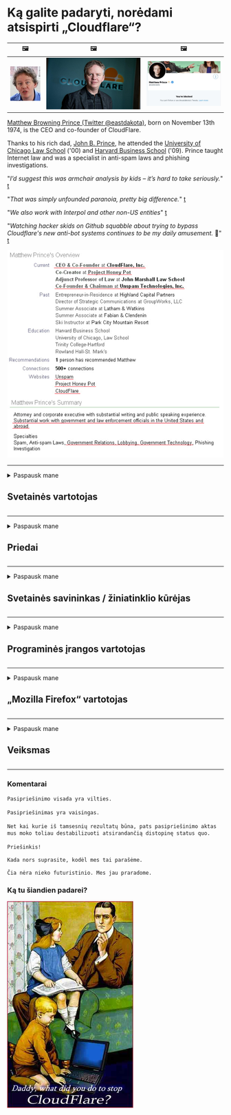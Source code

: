 # Ką galite padaryti, norėdami atsispirti „Cloudflare“?

| 🖼 | 🖼 | 🖼 |
| --- | --- | --- |
| ![](../image/matthew_prince_teen.jpg) | ![](../image/matthew_prince.jpg) | ![](../image/blockedbymatthewprince.jpg) |


[Matthew Browning Prince (Twitter @eastdakota)](https://twitter.com/eastdakota), born on November 13th 1974, is the CEO and co-founder of CloudFlare.

Thanks to his rich dad, [John B. Prince](http://web.archive.org/web/20081002173414/http://www.mufranchisee.com/article/453/), he attended the [University of Chicago Law School](https://en.wikipedia.org/wiki/University_of_Chicago_Law_School) ('00) and [Harvard Business School](https://en.wikipedia.org/wiki/Harvard_Business_School) ('09). Prince taught Internet law and was a specialist in anti-spam laws and phishing investigations.


"*I’d suggest this was armchair analysis by kids – it’s hard to take seriously.*" [t](https://www.theguardian.com/technology/2015/nov/19/cloudflare-accused-by-anonymous-helping-isis)

"*That was simply unfounded paranoia, pretty big difference.*"  [t](https://twitter.com/xxdesmus/status/992757936123359233)

"*We also work with Interpol and other non-US entities*" [t](https://twitter.com/eastdakota/status/1203028504184360960)

"*Watching hacker skids on Github squabble about trying to bypass Cloudflare's new anti-bot systems continues to be my daily amusement.* 🍿" [t](https://twitter.com/eastdakota/status/1273277839102656515)


![](../image/whoismp.jpg)

---


<details>
<summary>Paspausk mane

## Svetainės vartotojas
</summary>


- Jei jums patinkanti svetainė naudoja „Cloudflare“, pasakykite, kad jie nenaudotų „Cloudflare“.
  - Verkšlėti socialiniuose tinkluose, tokiuose kaip „Facebook“, „Reddit“, „Twitter“ ar „Mastodon“, nėra jokio skirtumo. [Veiksmai yra garsesni nei žymos.](https://twitter.com/phyzonloop/status/1274132092490862594)
  - Pabandykite susisiekti su svetainės savininku, jei norite tapti naudingu.

[- sakė „Cloudflare“](https://github.com/Eloston/ungoogled-chromium/issues/783):
```
Rekomenduojame kreiptis į administratorius dėl konkrečių paslaugų ar svetainių, su kuriomis susiduriate, ir pasidalinti savo patirtimi.
```

[Jei to neprašote, svetainės savininkas niekada nežino šios problemos.](../PEOPLE.md)

![](../image/liberapay.jpg)

[Sėkmingas pavyzdys](https://counterpartytalk.org/t/turn-off-cloudflare-on-counterparty-co-plz/164/5).<br>
Jūs turite problemų? [Pakelkite savo balsą dabar.](https://github.com/maraoz/maraoz.github.io/issues/1) Toliau pateiktas pavyzdys.

```
Jūs tik padedate įmonių cenzūrai ir masiniam stebėjimui.
https://codeberg.org/crimeflare/cloudflare-tor/src/branch/master/README.md
```

```
Jūsų tinklalapis yra privatumą pažeidžiančiame privačiame „CloudFlare“ sode.
https://codeberg.org/crimeflare/cloudflare-tor/
```

- Skirkite šiek tiek laiko, kad perskaitytumėte svetainės privatumo politiką.
  - jei svetainė yra už „Cloudflare“ arba svetainė naudoja su „Cloudflare“ sujungtas paslaugas.

Jame turi būti paaiškinta, kas yra „Cloudflare“, ir paprašyti leidimo bendrinti duomenis su „Cloudflare“. To nepadarius, bus pažeistas pasitikėjimas, todėl reikėtų vengti atitinkamos svetainės.

[Čia yra priimtinas privatumo politikos pavyzdys](https://archive.is/bDlTz) ("Subprocessors" > "Entity Name")

```
Perskaičiau jūsų privatumo politiką ir nerandu žodžio „Cloudflare“.
Atsisakau dalintis duomenimis su jumis, jei ir toliau teikiate mano duomenis „Cloudflare“.
https://codeberg.org/crimeflare/cloudflare-tor/
```

Tai yra privatumo politikos, kurioje nėra žodžio „Cloudflare“, pavyzdys.
[Liberland Jobs](https://archive.is/daKIr) [privacy policy](https://docsend.com/view/feiwyte):

![](../image/cfwontobey.jpg)

„Cloudflare“ turi savo privatumo politiką.
[„Cloudflare“ mėgsta žmones, išpūstus.](https://www.reddit.com/r/GamerGhazi/comments/2s64fe/be_wary_reporting_to_cloudflare/)

Čia yra geras svetainės registracijos formos pavyzdys.
AFAIK, nulis svetainė tai daro. Ar pasitikėsite jais?

```
Spustelėdami „Prisiregistruoti naudoti XYZ“, jūs sutinkate su mūsų paslaugų teikimo sąlygomis ir privatumo pareiškimu.
Jūs taip pat sutinkate dalytis savo duomenimis su „Cloudflare“ ir sutinkate su „Cloudflare“ privatumo pareiškimu.
Jei „Cloudflare“ nutekina jūsų informaciją arba neleidžia prisijungti prie mūsų serverių, tai nėra mūsų kaltė. [*]

[ Registruotis ] [ aš nesutinku ]
```
[*] [PEOPLE.md](../PEOPLE.md)


- Stenkitės nesinaudoti jų paslauga. Prisiminkite, kad jus stebi „Cloudflare“.
  - ["I'm in your TLS, sniffin' your passworz"](../image/iminurtls.jpg)

- Ieškokite kitos svetainės. Internete yra alternatyvų ir galimybių!

- Įtikinkite savo draugus naudoti „Tor“ kasdien.
  - Anonimiškumas turėtų būti atviro interneto standartas!
  - [Atkreipkite dėmesį, kad „Tor“ projektas nemėgsta šio projekto.](../HISTORY.md)

</details>

------

<details>
<summary>Paspausk mane

## Priedai
</summary>

- Jei jūsų naršyklė yra „Firefox“, „Tor Browser“ arba „Ungoogled Chromium“, naudokite vieną iš šių toliau pateiktų priedų.
  - Jei norite pridėti kitų naujų priedų, pirmiausia paklauskite.


| vardas | Programuotojas | Parama | Gali užblokuoti | Gali pranešti | Chrome |
| -------- | -------- | -------- | -------- | -------- | -------- |
| [Bloku Cloudflaron MITM-Atakon](../subfiles/about.bcma.md) | #Addon | [ ? ](README.md) | **Taip**     | **Taip**     |  **Taip** |
| [Ĉu ligoj estas vundeblaj al MITM-atako?](../subfiles/about.ismm.md) | #Addon | [ ? ](README.md) | Ne     | **Taip**     |  **Taip** |
| [Ĉu ĉi tiuj ligoj blokos Tor-uzanton?](../subfiles/about.isat.md) | #Addon | [ ? ](README.md) | Ne     | **Taip**     |  **Taip** |
| [Block Cloudflare MITM Attack](https://trac.torproject.org/projects/tor/attachment/ticket/24351/block_cloudflare_mitm_attack-1.0.14.1-an%2Bfx.xpi)<br>[**DELETED BY TOR PROJECT**](../HISTORY.md) | nullius | [ ? ](tool/block_cloudflare_mitm_fx), [Link](README.md) | **Taip**     | **Taip**     |  Ne |
| [TPRB](http://34ahehcli3epmhbu2wbl6kw6zdfl74iyc4vg3ja4xwhhst332z3knkyd.onion/) | Sw | [ ? ](http://34ahehcli3epmhbu2wbl6kw6zdfl74iyc4vg3ja4xwhhst332z3knkyd.onion/) | **Taip**     | **Taip**     |  Ne |
| [Detect Cloudflare](https://addons.mozilla.org/en-US/firefox/addon/detect-cloudflare/) | Frank Otto | [ ? ](https://github.com/traktofon/cf-detect) | Ne     | **Taip**     |  Ne |
| [True Sight](https://addons.mozilla.org/en-US/firefox/addon/detect-cloudflare-plus/) | claustromaniac | [ ? ](https://github.com/claustromaniac/detect-cloudflare-plus) | Ne     | **Taip**     |  Ne |
| [Which Cloudflare datacenter am I visiting?](https://addons.mozilla.org/en-US/firefox/addon/cf-pop/) | 依云 | [ ? ](https://github.com/lilydjwg/cf-pop) | Ne     | **Taip**     |  Ne |


- „Decentraleyes“ gali nutraukti ryšį su „CDNJS (Cloudflare)“.
  - Tai neleidžia daugeliui užklausų pasiekti tinklus ir aptarnauja vietinius failus, kad svetainės nenutrūktų.
  - Kūrėjas atsakė: "[very concerning indeed](https://github.com/Synzvato/decentraleyes/issues/236#issuecomment-352049501)", "[widespread usage severely centralizes the web](https://github.com/Synzvato/decentraleyes/issues/251#issuecomment-366752049)"

- [Taip pat galite pašalinti arba nepatikėti „Cloudflare“ sertifikatą iš savo sertifikavimo įstaigos (CA).](https://www.ssl.com/how-to/remove-root-certificate-firefox/)

</details>

------

<details>
<summary>Paspausk mane

## Svetainės savininkas / žiniatinklio kūrėjas
</summary>


![](../image/word_cloudflarefree.jpg)

- Nenaudokite „Cloudflare“ tirpalo, „Period“.
  - Jūs galite padaryti geriau nei tai, tiesa? [Štai kaip pašalinti „Cloudflare“ prenumeratas, planus, domenus ar paskyras.](https://support.cloudflare.com/hc/en-us/articles/200167776-Removing-subscriptions-plans-domains-or-accounts)

| 🖼 | 🖼 |
| --- | --- |
| ![](../image/htmlalertcloudflare.jpg) | ![](../image/htmlalertcloudflare2.jpg) |

- Norite daugiau klientų? Jūs žinote, ką daryti. Užuomina yra „virš linijos“.
  - [Sveiki, parašėte „Mes rimtai žiūrime į jūsų privatumą“, bet gavau „Klaida 403 draudžiamas anoniminis tarpinis serveris neleidžiamas“.](https://it.slashdot.org/story/19/02/19/0033255/stop-saying-we-take-your-privacy-and-security-seriously) Kodėl blokuojate „Tor Or VPN“? [Ir kodėl blokuojate laikinus el. Laiškus?](http://nomdjgwjvyvlvmkolbyp3rocn2ld7fnlidlt2jjyotn3qqsvzs2gmuyd.onion/mail/)

![](../image/anonexist.jpg)

- Naudojant „Cloudflare“ padidės prastovos tikimybė. Lankytojai negali pasiekti jūsų svetainės, jei jūsų serveris neveikia arba „Cloudflare“ neveikia.
  - [Ar tikrai manėte, kad „Cloudflare“ niekada nenusileido?](https://www.ibtimes.com/cloudflare-down-not-working-sites-producing-504-gateway-timeout-errors-2618008) [Another](https://twitter.com/Jedduff/status/1097875615997399040) [sample](https://twitter.com/search?f=tweets&vertical=default&q=Cloudflare%20is%20having%20problems). [Need more](../PEOPLE.md)?

![](../image/cloudflareinternalerror.jpg)

- „Cloudflare“ naudojimas norint proxy „API paslaugą“, „programinės įrangos naujinimo serverį“ arba „RSS kanalą“ pakenkti jūsų klientui. Jums paskambino klientas ir pasakė „Nebegaliu naudoti jūsų API“, o jūs neįsivaizduojate, kas vyksta. „Cloudflare“ gali tyliai užblokuoti jūsų klientą. Ar manote, kad tai gerai?
  - Yra daugybė RSS skaitytuvo kliento ir RSS skaitytuvo internetinių paslaugų. Kodėl skelbiate RSS kanalą, jei neleidžiate žmonėms užsiprenumeruoti?

![](../image/rssfeedovercf.jpg)

- Ar jums reikia HTTPS sertifikato? Naudokitės „Užšifruokime“ arba tiesiog nusipirkite iš CA įmonės.

- Ar jums reikia DNS serverio? Negalite nustatyti savo serverio? Kaip apie juos: [Hurricane Electric Free DNS](https://dns.he.net/), [Dyn.com](https://dyn.com/dns/), [1984 Hosting](https://www.1984hosting.com/), [Afraid.Org (Administratorius ištrinkite savo sąskaitą, jei naudojate TOR)](https://freedns.afraid.org/)

- Ieškote prieglobos paslaugos? Tik nemokama? Kaip apie juos: [Onion Service](http://vww6ybal4bd7szmgncyruucpgfkqahzddi37ktceo3ah7ngmcopnpyyd.onion/en/security/network-security/tor/onionservices-best-practices), [Free Web Hosting Area](https://freewha.com/), [Autistici/Inventati Web Site Hosting](https://www.autinv5q6en4gpf4.onion/services/website), [Github Pages](https://pages.github.com/), [Surge](https://surge.sh/)
  - [„Cloudflare“ alternatyvos](../subfiles/cloudflare-alternatives.md)

- Ar naudojate „cloudflare-ipfs.com“? [Ar žinote, kad „Cloudflare“ IPFS yra blogas?](../PEOPLE.md)

- Įdiekite žiniatinklio programų užkardą, pvz., OWASP ir „Fail2Ban“, į savo serverį ir tinkamai sukonfigūruokite.
  - „Tor“ blokavimas nėra sprendimas. Nebauskite visų vien už mažus blogus vartotojus.

- Nukreipkite arba užblokuokite „Cloudflare Warp“ naudotojus nuo prieigos prie jūsų svetainės. Jei įmanoma, nurodykite priežastį.

> IP sąrašas: "[Dabartiniai „Cloudflare“ IP diapazonai](cloudflare_inc/)"

> A: Tiesiog užblokuokite juos

```
server {
...
deny 173.245.48.0/20;
deny 103.21.244.0/22;
deny 103.22.200.0/22;
deny 103.31.4.0/22;
deny 141.101.64.0/18;
deny 108.162.192.0/18;
deny 190.93.240.0/20;
deny 188.114.96.0/20;
deny 197.234.240.0/22;
deny 198.41.128.0/17;
deny 162.158.0.0/15;
deny 104.16.0.0/12;
deny 172.64.0.0/13;
deny 131.0.72.0/22;
deny 2400:cb00::/32;
deny 2606:4700::/32;
deny 2803:f800::/32;
deny 2405:b500::/32;
deny 2405:8100::/32;
deny 2a06:98c0::/29;
deny 2c0f:f248::/32;
...
}
```

> B: Nukreipkite į įspėjamąjį puslapį

```
http {
...
geo $iscf {
default 0;
173.245.48.0/20 1;
103.21.244.0/22 1;
103.22.200.0/22 1;
103.31.4.0/22 1;
141.101.64.0/18 1;
108.162.192.0/18 1;
190.93.240.0/20 1;
188.114.96.0/20 1;
197.234.240.0/22 1;
198.41.128.0/17 1;
162.158.0.0/15 1;
104.16.0.0/12 1;
172.64.0.0/13 1;
131.0.72.0/22 1;
2400:cb00::/32 1;
2606:4700::/32 1;
2803:f800::/32 1;
2405:b500::/32 1;
2405:8100::/32 1;
2a06:98c0::/29 1;
2c0f:f248::/32 1;
}
...
}

server {
...
if ($iscf) {rewrite ^ https://example.com/cfwsorry.php;}
...
}

<?php
header('HTTP/1.1 406 Not Acceptable');
echo <<<CLOUDFLARED
Thank you for visiting ourwebsite.com!<br />
We are sorry, but we can't serve you because your connection is being intercepted by Cloudflare.<br />
Please read https://codeberg.org/crimeflare/cloudflare-tor for more information.<br />
CLOUDFLARED;
die();
```

- Nustatykite „Tor Onion Service“ arba „I2P insite“, jei tikite laisve ir priimate anoniminius vartotojus.

- Klauskite kitų „Clearnet / Tor“ dvigubų svetainių operatorių patarimo ir susiraskite anoniminių draugų!

</details>

------

<details>
<summary>Paspausk mane

## Programinės įrangos vartotojas
</summary>


- „Discord“ naudoja „CloudFlare“. Alternatyvos? Mes rekomenduojame [**Briar** (Android)](https://f-droid.org/en/packages/org.briarproject.briar.android/), [Ricochet (PC)](https://ricochet.im/), [Tox + Tor (Android/PC)](https://tox.chat/download.html)
  - „Briar“ apima „Tor“ deemoną, todėl jums nereikia įdiegti „Orbot“.
  - „Qwtch“ kūrėjai, „Open Privacy“, be išankstinio įspėjimo išbraukė „stop_cloudflare“ projektą iš savo „git“ paslaugos.

- Jei naudojate „Debian GNU / Linux“ ar bet kurį darinį, užsiprenumeruokite: [bug #831835](https://bugs.debian.org/cgi-bin/bugreport.cgi?bug=831835). Jei galite, padėkite patikrinti pleistrą ir padėkite prižiūrėtojui padaryti teisingą išvadą, ar jis turėtų būti priimtas.

- Visada rekomenduokite šias naršykles.

| vardas | Programuotojas | Parama | Pakomentuokite |
| -------- | -------- | -------- | -------- |
| [Ungoogled-Chromium](https://ungoogled-software.github.io/ungoogled-chromium-binaries/) | Eloston | [ ? ](https://github.com/Eloston/ungoogled-chromium) | PC (Win, Mac, Linux)  _!Tor_ |
| [Bromite](https://www.bromite.org/fdroid) | Bromite | [ ? ](https://github.com/bromite/bromite/issues) | Android  _!Tor_ |
| [Tor Browser](https://www.torproject.org/download/) | Tor Project | [ ? ](https://support.torproject.org/) | PC (Win, Mac, Linux)  _Tor_|
| [Tor Browser Android](https://www.torproject.org/download/) | Tor Project | [ ? ](https://support.torproject.org/) | Android  _Tor_|
| [Onion Browser](https://itunes.apple.com/us/app/onion-browser/id519296448?mt=8) | Mike Tigas | [ ? ](https://github.com/OnionBrowser/OnionBrowser/issues) | Apple iOS  _Tor_|
| [GNU/Icecat](https://www.gnu.org/software/gnuzilla/) | GNU | [ ? ](https://www.gnu.org/software/gnuzilla/) | PC (Linux) |
| [IceCatMobile](https://f-droid.org/en/packages/org.gnu.icecat/) | GNU | [ ? ](https://lists.gnu.org/mailman/listinfo/bug-gnuzilla) | Android |
| [Iridium Browser](https://iridiumbrowser.de/about/) | Iridium | [ ? ](https://github.com/iridium-browser/iridium-browser/) | PC (Win, Mac, Linux, OpenBSD) |


Kitos programinės įrangos privatumas yra netobulas. Tai nereiškia, kad „Tor“ naršyklė yra „tobula“.
Internete ir technologijose nėra 100% saugios ir 100% privačios.

- Nenorite naudoti „Tor“? Su „Tor daemon“ galite naudoti bet kurią naršyklę.
  - [Atkreipkite dėmesį, kad tai nepatinka „Tor“ projektui.](https://support.torproject.org/tbb/tbb-9/) Jei galite tai padaryti, naudokite „Tor Browser“.
- [Kaip naudoti „Chromium“ su „Tor“](../subfiles/chromium_tor.md)


Pakalbėkime apie kitos programinės įrangos privatumą.

- [Jei jums tikrai reikia naudoti „Firefox“, pasirinkite „Firefox ESR“.](https://www.mozilla.org/en-US/firefox/organizations/)
  - [„Firefox“ - šnipinėjimo programų stebėjimo šuo](https://spyware.neocities.org/articles/firefox.html)
  - [„Firefox“ atmeta žodžio laisvę, draudžia žodžio laisvę](https://web.archive.org/web/20200423010026/https://reclaimthenet.org/firefox-rejects-free-speech-bans-free-speech-commenting-plugin-dissenter-from-its-extensions-gallery/)
  - ["Daugiau nei 100 neigiamų įvertinimų. Panašu, kad šiais laikais paprašyti programinės įrangos kompanijos laikytis ... programinės įrangos yra per daug."](https://old.reddit.com/r/firefox/comments/gutdiw/weve_got_work_to_do_the_mozilla_blog/fslbbb6/)
  - [Uh, kodėl „Firefox“ mano URL juostoje rodo mano remiamas nuorodas?](https://www.reddit.com/r/firefox/comments/jybx2w/uh_why_is_firefox_showing_me_sponsored_links_in/)
  - [„Mozilla“ - įsikūnijęs velnias](https://digdeeper.neocities.org/ghost/mozilla.html)

- [Atminkite, kad „Mozilla“ naudojasi „Cloudflare“ paslauga.](https://www.robtex.com/dns-lookup/www.mozilla.org) [Savo gaminyje jie taip pat naudoja „Cloudflare“ DNS paslaugą.](https://www.theregister.co.uk/2018/03/21/mozilla_testing_dns_encryption/)

- [„Mozilla“ oficialiai atmetė šį bilietą.](https://bugzilla.mozilla.org/show_bug.cgi?id=1426618)

- [„Firefox Focus“ yra pokštas.](https://github.com/mozilla-mobile/focus-android/issues/1743) [Jie pažadėjo išjungti telemetriją, tačiau ją pakeitė.](https://github.com/mozilla-mobile/focus-android/issues/4210)

- [„PaleMoon“ / „Basilisk“ kūrėjas mėgsta „Cloudflare“.](https://github.com/mozilla-mobile/focus-android/issues/1743#issuecomment-345993097)
  - [„Pale Moon“ archyvų serveris įsilaužė ir 18 mėnesių platino kenkėjiškas programas](https://www.reddit.com/r/privacytoolsIO/comments/cc808y/pale_moons_archive_server_hacked_and_spread/)
  - Jis taip pat nekenčia „Tor“ vartotojų - "[Tegu tai būna priešiškai Torui. Manau, kad dauguma svetainių turėtų būti priešiškai nusiteikę „Tor“ atžvilgiu, atsižvelgiant į itin didelį piktnaudžiavimo faktorių.](https://github.com/yacy/yacy_search_server/issues/314#issuecomment-565932097)"

- [„Waterfox“ turi didelę „telefonų namo“ problemą](https://spyware.neocities.org/articles/waterfox.html)

- [„Google Chrome“ yra šnipinėjimo programa.](https://www.gnu.org/proprietary/malware-google.en.html)
  - [„Google“ profiliuoja jūsų veiklą.](https://spyware.neocities.org/articles/chrome.html)

- [„SRWare Iron“ per daug telefonų prijungia prie namų.](https://spyware.neocities.org/articles/iron.html) Taip pat prisijungiama prie „Google“ domenų.

- [„Brave Browser“ baltasis sąrašas „Facebook“ / „Twitter“ stebėjimo priemonės.](https://www.bleepingcomputer.com/news/security/facebook-twitter-trackers-whitelisted-by-brave-browser/)
  - [Čia yra daugiau klausimų.](https://spyware.neocities.org/articles/brave.html)
  - [„binance“ filialo ID](https://twitter.com/cryptonator1337/status/1269594587716374528)

- [„Microsoft Edge“ leidžia „Facebook“ paleisti „Flash“ kodą už vartotojų nugaros.](https://www.zdnet.com/article/microsoft-edge-lets-facebook-run-flash-code-behind-users-backs/)

- [Vivaldi negerbia jūsų privatumo.](https://spyware.neocities.org/articles/vivaldi.html)

- [„Opera“ šnipinėjimo programų lygis: ypač aukštas](https://spyware.neocities.org/articles/opera.html)

- Apple iOS: [Neturėtumėte visiškai naudoti „iOS“, daugiausia todėl, kad tai kenkėjiška programa.](https://www.gnu.org/proprietary/malware-apple.html)

Todėl mes rekomenduojame tik aukščiau pateiktą lentelę. Nieko daugiau.

</details>

------

<details>
<summary>Paspausk mane

## „Mozilla Firefox“ vartotojas
</summary>


- „Firefox Nightly“ nusiųs derinimo lygio informaciją į „Mozilla“ serverius be atsisakymo metodo.
  - [„Mozilla“ serveriai skleidžia „Cloudflare“](https://www.digwebinterface.com/?hostnames=www.mozilla.org%0D%0Amozilla.cloudflare-dns.com&type=&ns=resolver&useresolver=8.8.4.4&nameservers=)

- Galima uždrausti „Firefox“ prisijungti prie „Mozilla“ serverių.
  - [„Mozilla“ politikos šablonų vadovas](https://github.com/mozilla/policy-templates/blob/master/README.md)
  - Turėkite omenyje, kad ši gudrybė gali nebeveikti naujesnėje versijoje, nes „Mozilla“ mėgsta save įtraukti į baltąjį sąrašą.
  - Norėdami juos visiškai užblokuoti, naudokite užkardą ir DNS filtrą.

"`/distribution/policies.json`"

>     "WebsiteFilter": {
> 		"Block": [
> 		"*://*.mozilla.com/*",
> 		"*://*.mozilla.net/*",
> 		"*://*.mozilla.org/*",
> 		"*://webcompat.com/*",
> 		"*://*.firefox.com/*",
> 		"*://*.thunderbird.net/*",
> 		"*://*.cloudflare.com/*"
> 		]
>     },


- ~~Pranešti apie „Mozilla“ stebėjimo priemonės klaidą nurodant nenaudoti „Cloudflare“.~~ Buvo pranešta apie klaidą apie „bugzilla“. Daugelis žmonių paskelbė savo susirūpinimą, tačiau klaidą administratorius paslėpė 2018 m.

- „Firefox“ galite išjungti „DoH“.
  - [Pakeiskite numatytąjį „Firefox“ DNS teikėją](../subfiles/change-firefox-dns.md)

![](../image/firefoxdns.jpg)

- [Jei norite naudoti ne ISP DNS, apsvarstykite galimybę naudoti „OpenNIC Tier2“ DNS paslaugą arba bet kurią iš „Cloudflare“ DNS paslaugų.](https://wiki.opennic.org/start)
![](../image/opennic.jpg)
  - Blokuokite „Cloudflare“ naudodami DNS. [Crimeflare DNS](https://dns.crimeflare.eu.org/)

- „Tor“ galite naudoti kaip DNS sprendiklį. [Jei nesate „Tor“ ekspertas, užduokite klausimą čia.](https://tor.stackexchange.com/)

> **Kaip?**
> 1. Atsisiųskite „Tor“ ir įdiekite jį į savo kompiuterį.
> 2. Pridėkite šią eilutę prie „torrc“ failo.
> DNSPort 127.0.0.1:53
> 3. Paleiskite „Tor“ iš naujo.
> 4. Nustatykite savo kompiuterio DNS serverį į „127.0.0.1“.

</details>

------

<details>
<summary>Paspausk mane

## Veiksmas
</summary>


- Papasakokite kitiems aplinkiniams apie „Cloudflare“ pavojus.

- [Padėkite patobulinti šią saugyklą.](https://codeberg.org/crimeflare/cloudflare-tor).
  - Tiek sąrašai, tiek argumentai prieš jį, tiek detalės.

- [Dokumentuokite ir viešinkite, kur „Cloudflare“ (ir panašiose įmonėse) vyksta blogai, kai tai darote, būtinai paminėkite šią saugyklą](https://codeberg.org/crimeflare/cloudflare-tor) :)

- Pagal numatytuosius nustatymus pritraukite daugiau žmonių, naudojančių „Tor“, kad jie galėtų patirti žiniatinklį iš skirtingų pasaulio vietų perspektyvos.

- Pradėkite grupes socialinėje žiniasklaidoje ir erdvinėje erdvėje, skirtą išlaisvinti pasaulį nuo „Cloudflare“.

- Kur tinkama, susiekite su šiomis šioje saugykloje esančiomis grupėmis - tai gali būti vieta koordinuoti darbą kartu kaip grupės.

- [Pradėkite bendradarbiavimą, kuris galėtų suteikti reikšmingą ne „Cloudflare“ alternatyvą įmonei.](../subfiles/cloudflare-alternatives.md)

- Praneškite mums apie visas alternatyvas, kurios padėtų bent jau užtikrinti daugiasluoksnę apsaugą nuo „Cloudflare“.

- Jei esate „Cloudflare“ klientas, nustatykite savo privatumo nustatymus ir palaukite, kol jie juos pažeis.
  - [Tada pareikškite jiems kaltinimus dėl šlamšto / privatumo pažeidimo.](https://twitter.com/thexpaw/status/1108424723233419264)

- Jei esate Jungtinėse Amerikos Valstijose ir atitinkama svetainė yra bankas ar buhalteris, pabandykite padaryti teisinį spaudimą pagal „Gramm – Leach – Bliley“ įstatymą arba amerikiečių, turinčių sveikatos sutrikimų įstatymą, ir praneškite mums, kiek pasiekėte .

- Jei svetainė yra vyriausybės svetainė, pabandykite padaryti teisinį spaudimą pagal 1-ąjį JAV Konstitucijos pakeitimą.

- Jei esate ES pilietis, susisiekite su svetaine ir atsiųskite savo asmeninę informaciją pagal Bendrąjį duomenų apsaugos reglamentą. Jei jie atsisako suteikti jums jūsų informaciją, tai pažeidžia įstatymą.

- Bendrovėms, kurios teigia siūlančios paslaugas savo svetainėje, bandykite pranešti apie jas kaip apie „melagingą reklamą“ vartotojų apsaugos organizacijoms ir BBB. „Cloudflare“ svetaines aptarnauja „Cloudflare“ serveriai.

- [ITU siūlo JAV kontekste, kad „Cloudflare“ pradeda būti pakankamai didelis, kad jiems būtų panaikinta antimonopolinė teisė.](https://www.itu.int/en/ITU-T/Workshops-and-Seminars/20181218/Documents/Geoff_Huston_Presentation.pdf)

- Galima įsivaizduoti, kad į GNU GPL 4 versiją gali būti įtraukta nuostata neleisti saugoti šaltinio kodo už tokios paslaugos, reikalaujanti visoms GPLv4 ir vėlesnėms programoms, kad bent jau šaltinio kodas būtų pasiekiamas per terpę, kuri nediskriminuoja „Tor“ vartotojų.

</details>

------

### Komentarai

```
Pasipriešinimo visada yra vilties.

Pasipriešinimas yra vaisingas.

Net kai kurie iš tamsesnių rezultatų būna, pats pasipriešinimo aktas mus moko toliau destabilizuoti atsirandančią distopinę status quo.

Priešinkis!
```

```
Kada nors suprasite, kodėl mes tai parašėme.
```

```
Čia nėra nieko futuristinio. Mes jau praradome.
```

### Ką tu šiandien padarei?


![](../image/stopcf.jpg)
